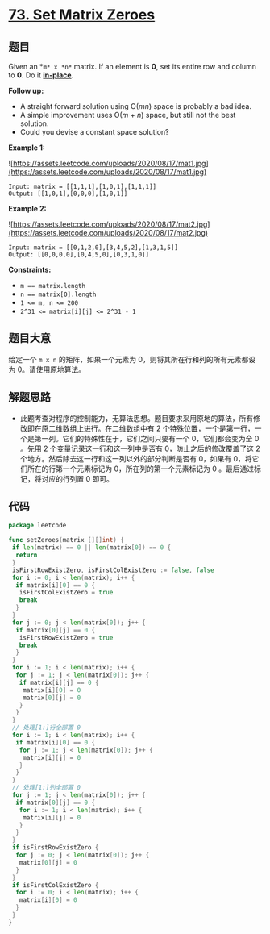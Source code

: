 # [73. Set Matrix Zeroes](https://leetcode.com/problems/set-matrix-zeroes/)

## 题目

Given an *`m* x *n*` matrix. If an element is **0**, set its entire row and column to **0**. Do it **[in-place](https://en.wikipedia.org/wiki/In-place_algorithm)**.

**Follow up:**

- A straight forward solution using O(_mn_) space is probably a bad idea.
- A simple improvement uses O(_m_ + _n_) space, but still not the best solution.
- Could you devise a constant space solution?

**Example 1:**

![https://assets.leetcode.com/uploads/2020/08/17/mat1.jpg](https://assets.leetcode.com/uploads/2020/08/17/mat1.jpg)

```
Input: matrix = [[1,1,1],[1,0,1],[1,1,1]]
Output: [[1,0,1],[0,0,0],[1,0,1]]
```

**Example 2:**

![https://assets.leetcode.com/uploads/2020/08/17/mat2.jpg](https://assets.leetcode.com/uploads/2020/08/17/mat2.jpg)

```
Input: matrix = [[0,1,2,0],[3,4,5,2],[1,3,1,5]]
Output: [[0,0,0,0],[0,4,5,0],[0,3,1,0]]
```

**Constraints:**

- `m == matrix.length`
- `n == matrix[0].length`
- `1 <= m, n <= 200`
- `2^31 <= matrix[i][j] <= 2^31 - 1`

## 题目大意

给定一个 `m x n` 的矩阵，如果一个元素为 0，则将其所在行和列的所有元素都设为 0。请使用原地算法。

## 解题思路

- 此题考查对程序的控制能力，无算法思想。题目要求采用原地的算法，所有修改即在原二维数组上进行。在二维数组中有 2 个特殊位置，一个是第一行，一个是第一列。它们的特殊性在于，它们之间只要有一个 0，它们都会变为全 0 。先用 2 个变量记录这一行和这一列中是否有 0，防止之后的修改覆盖了这 2 个地方。然后除去这一行和这一列以外的部分判断是否有 0，如果有 0，将它们所在的行第一个元素标记为 0，所在列的第一个元素标记为 0 。最后通过标记，将对应的行列置 0 即可。

## 代码

```go
package leetcode

func setZeroes(matrix [][]int) {
 if len(matrix) == 0 || len(matrix[0]) == 0 {
  return
 }
 isFirstRowExistZero, isFirstColExistZero := false, false
 for i := 0; i < len(matrix); i++ {
  if matrix[i][0] == 0 {
   isFirstColExistZero = true
   break
  }
 }
 for j := 0; j < len(matrix[0]); j++ {
  if matrix[0][j] == 0 {
   isFirstRowExistZero = true
   break
  }
 }
 for i := 1; i < len(matrix); i++ {
  for j := 1; j < len(matrix[0]); j++ {
   if matrix[i][j] == 0 {
    matrix[i][0] = 0
    matrix[0][j] = 0
   }
  }
 }
 // 处理[1:]行全部置 0
 for i := 1; i < len(matrix); i++ {
  if matrix[i][0] == 0 {
   for j := 1; j < len(matrix[0]); j++ {
    matrix[i][j] = 0
   }
  }
 }
 // 处理[1:]列全部置 0
 for j := 1; j < len(matrix[0]); j++ {
  if matrix[0][j] == 0 {
   for i := 1; i < len(matrix); i++ {
    matrix[i][j] = 0
   }
  }
 }
 if isFirstRowExistZero {
  for j := 0; j < len(matrix[0]); j++ {
   matrix[0][j] = 0
  }
 }
 if isFirstColExistZero {
  for i := 0; i < len(matrix); i++ {
   matrix[i][0] = 0
  }
 }
}
```
